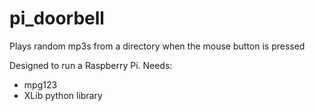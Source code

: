 pi_doorbell
===========

Plays random mp3s from a directory when the mouse button is pressed

Designed to run a Raspberry Pi.
Needs:
 - mpg123
 - XLib python library
 
 
